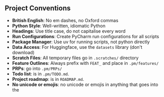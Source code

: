 ## Project Conventions

- **British English**: No em dashes, no Oxford commas
- **Python Style**: Well-written, idiomatic Python
- **Headings**: Use title case, do not capitalise every word
- **Run Configurations**: Create PyCharm run configurations for all scripts
- **Package Manager**: Use uv for running scripts, not python directly
- **Data Access**: For Huggingface, use the `datasets` library (don't download)
- **Scratch Files**: All temporary files go in `.scratches/` directory
- **Feature Outlines**: Always prefix with `FEAT_` and place in `.pm/features/`
- **PRPs**: go into `.pm/PRPs/`
- **Todo list**: is in `.pm/TODO.md`.
- **Project roadmap**: is in `ROADMAP.md`.
- **No unicode or emojis**: no unicode or emojis in anything that goes into the 
